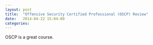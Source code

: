 ```yaml
---
layout: post
title:  "Offensive Security Certified Professional (OSCP) Review"
date:   2014-04-22 15:04:00
categories: 
---
```


OSCP is a great course. 
